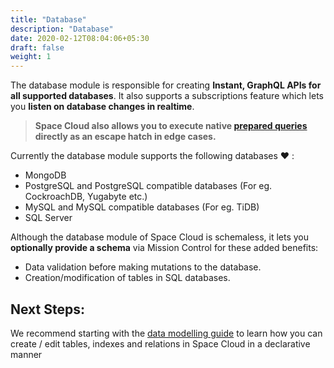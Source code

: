 ```yaml
---
title: "Database"
description: "Database"
date: 2020-02-12T08:04:06+05:30
draft: false
weight: 1
---
```


The database module is responsible for creating **Instant, GraphQL APIs for all supported databases**. It also supports a subscriptions feature which lets you **listen on database changes in realtime**.

> **Space Cloud also allows you to execute native [prepared queries](/storage/database/prepared-queries) directly as an escape hatch in edge cases.**

Currently the database module supports the following databases :heart: :
- MongoDB
- PostgreSQL and PostgreSQL compatible databases (For eg. CockroachDB, Yugabyte etc.)
- MySQL and MySQL compatible databases (For eg. TiDB)
- SQL Server

Although the database module of Space Cloud is schemaless, it lets you **optionally provide a schema** via Mission Control for these added benefits:

- Data validation before making mutations to the database.
- Creation/modification of tables in SQL databases.

## Next Steps:

We recommend starting with the [data modelling guide](/storage/database/data-modelling/) to learn how you can create / edit tables, indexes and relations in Space Cloud in a declarative manner 